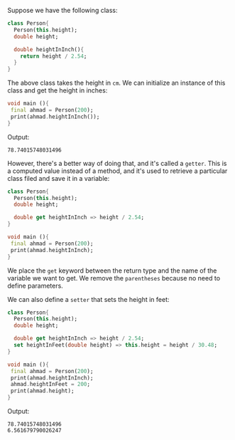 Suppose we have the following class:

```dart
class Person{
  Person(this.height);
  double height;

  double heightInInch(){
    return height / 2.54;
  }
}
```

The above class takes the height in `cm`. We can initialize an instance of this class and get the height in inches:

```dart
void main (){
 final ahmad = Person(200);
 print(ahmad.heightInInch());
}
```

Output:

```
78.74015748031496
```

However, there's a better way of doing that, and it's called a `getter`. This is a computed value instead of a method, and it's used to retrieve a particular class filed and save it in a variable:

```dart
class Person{
  Person(this.height);
  double height;

  double get heightInInch => height / 2.54;
}

void main (){
 final ahmad = Person(200);
 print(ahmad.heightInInch);
}
```

We place the `get` keyword between the return type and the name of the variable we want to get. We remove the `parentheses` because no need to define parameters.

We can also define a `setter` that sets the height in feet:

```dart
class Person{
  Person(this.height);
  double height;

  double get heightInInch => height / 2.54;
  set heightInFeet(double height) => this.height = height / 30.48;
}

void main (){
 final ahmad = Person(200);
 print(ahmad.heightInInch);
 ahmad.heightInFeet = 200;
 print(ahmad.height);
}
```

Output:

```
78.74015748031496
6.561679790026247
```
